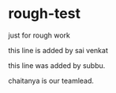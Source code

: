 # rough-test

just for rough work

this line is added by sai venkat

this line was added by subbu.

chaitanya is our teamlead.

